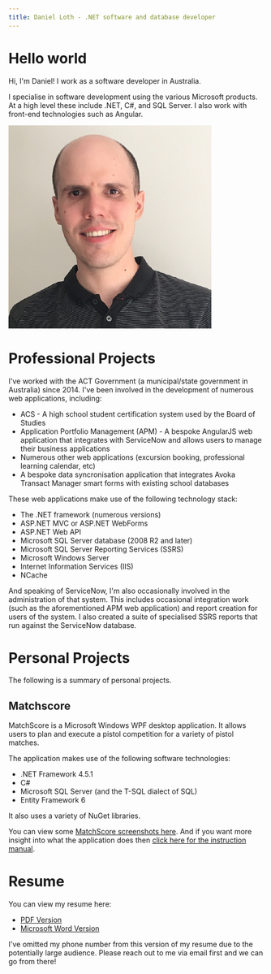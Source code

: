 ```yaml
---
title: Daniel Loth - .NET software and database developer
---
```


# Hello world
Hi, I'm Daniel! I work as a software developer in Australia.

I specialise in software development using the various Microsoft products.
At a high level these include .NET, C#, and SQL Server. I also work with front-end technologies such as Angular.

<div class="center">
  <img src="DanielLoth.png" />
</div>

# Professional Projects

I've worked with the ACT Government (a municipal/state government in Australia) since 2014.
I've been involved in the development of numerous web applications, including:

- ACS - A high school student certification system used by the Board of Studies
- Application Portfolio Management (APM) - A bespoke AngularJS web application that integrates with ServiceNow and allows users to manage their business applications
- Numerous other web applications (excursion booking, professional learning calendar, etc)
- A bespoke data syncronisation application that integrates Avoka Transact Manager smart forms with existing school databases

These web applications make use of the following technology stack:

- The .NET framework (numerous versions)
- ASP.NET MVC or ASP.NET WebForms
- ASP.NET Web API
- Microsoft SQL Server database (2008 R2 and later)
- Microsoft SQL Server Reporting Services (SSRS)
- Microsoft Windows Server
- Internet Information Services (IIS)
- NCache

And speaking of ServiceNow, I'm also occasionally involved in the administration of that system.
This includes occasional integration work (such as the aforementioned APM web application) and 
report creation for users of the system.
I also created a suite of specialised SSRS reports that run against the ServiceNow database.

# Personal Projects

The following is a summary of personal projects.

## Matchscore

MatchScore is a Microsoft Windows WPF desktop application.
It allows users to plan and execute a pistol competition for a variety of pistol matches.

The application makes use of the following software technologies:

- .NET Framework 4.5.1
- C#
- Microsoft SQL Server (and the T-SQL dialect of SQL)
- Entity Framework 6
 
It also uses a variety of NuGet libraries.

You can view some [MatchScore screenshots here](matchscore-screenshots).
And if you want more insight into what the application does then [click here for the instruction manual](MatchScore-instruction-manual.pdf).

# Resume

You can view my resume here:

- [PDF Version](Resume.pdf)
- [Microsoft Word Version](Resume.docx)

I've omitted my phone number from this version of my resume due to the potentially large audience.
Please reach out to me via email first and we can go from there!